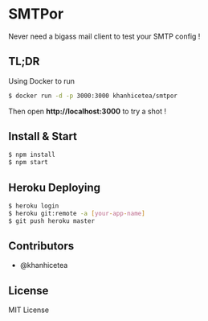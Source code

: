 # SMTPor

Never need a bigass mail client to test your SMTP config !

## TL;DR

Using Docker to run

```bash
$ docker run -d -p 3000:3000 khanhicetea/smtpor
```

Then open **http://localhost:3000** to try a shot !

## Install & Start

```bash
$ npm install
$ npm start
```

## Heroku Deploying

```bash
$ heroku login
$ heroku git:remote -a [your-app-name]
$ git push heroku master
```

## Contributors

- @khanhicetea

## License

MIT License